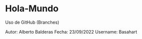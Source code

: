 # Hola-Mundo
Uso de GitHub (Branches)

Autor: Alberto Balderas
Fecha: 23/09/2022
Username: Basahart
